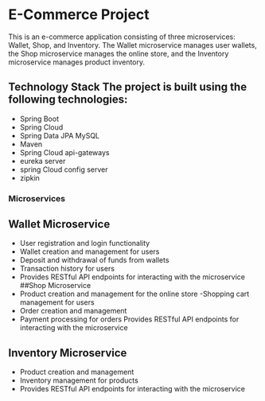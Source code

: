 # E-Commerce Project 
This is an e-commerce application consisting of three microservices: Wallet, Shop, and Inventory. The Wallet microservice manages user wallets, the Shop microservice manages the online store, and the Inventory microservice manages product inventory.

## Technology Stack The project is built using the following technologies:
- Spring Boot 
- Spring Cloud 
- Spring Data JPA MySQL 
- Maven 
- Spring Cloud api-gateways
- eureka server
- spring Cloud config server
- zipkin
### Microservices 
## Wallet Microservice
- User registration and login functionality 
- Wallet creation and management for users 
- Deposit and withdrawal of funds from wallets 
- Transaction history for users 
- Provides RESTful API endpoints for interacting with the microservice ##Shop Microservice 
- Product creation and management for the online store -Shopping cart management for users 
- Order creation and management 
- Payment processing for orders Provides RESTful API endpoints for interacting with the microservice 
## Inventory Microservice 
- Product creation and management 
- Inventory management for products 
- Provides RESTful API endpoints for interacting with the microservice  
